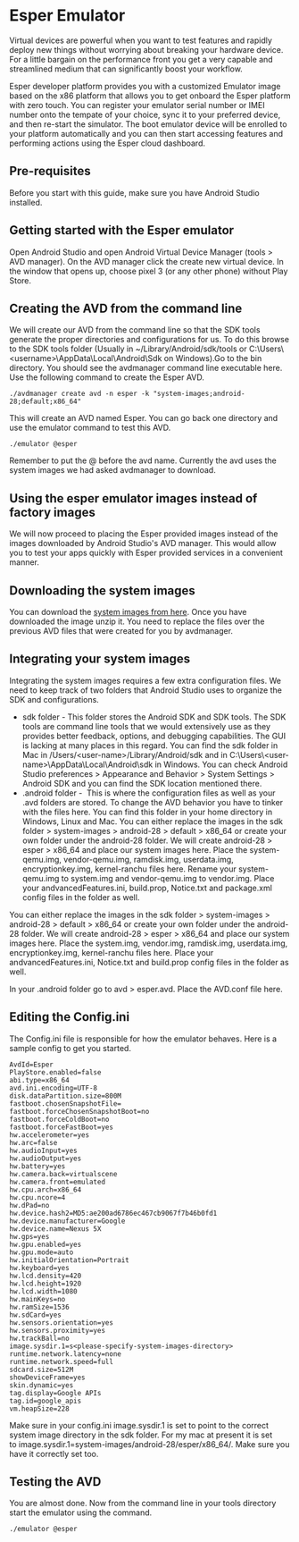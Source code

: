 # Esper Emulator


Virtual devices are powerful when you want to test features and rapidly deploy new things without worrying about breaking your hardware device. For a little bargain on the performance front you get a very capable and streamlined medium that can significantly boost your workflow.

Esper developer platform provides you with a customized Emulator image based on the x86 platform that allows you to get onboard the Esper platform with zero touch. You can register your emulator serial number or IMEI number onto the tempate of your choice, sync it to your preferred device, and then re-start the simulator. The boot emulator device will be enrolled to your platform automatically and you can then start accessing features and performing actions using the Esper cloud dashboard.

## Pre-requisites

Before you start with this guide, make sure you have Android Studio installed.

## Getting started with the Esper emulator

Open Android Studio and open Android Virtual Device Manager (tools > AVD manager). On the AVD manager click the create new virtual device. In the window that opens up, choose pixel 3 (or any other phone) without Play Store.

## Creating the AVD from the command line

We will create our AVD from the command line so that the SDK tools generate the proper directories and configurations for us. To do this browse to the SDK tools folder (Usually in ~/Library/Android/sdk/tools or C:\Users\\<username\>\AppData\Local\Android\Sdk on Windows).Go to the bin directory. You should see the avdmanager command line executable here. Use the following command to create the Esper AVD.

```./avdmanager create avd -n esper -k "system-images;android-28;default;x86_64"```

This will create an AVD named Esper. You can go back one directory and use the emulator command to test this AVD.

```./emulator @esper```

Remember to put the @  before the avd name. Currently the avd uses the system images we had asked avdmanager to download.

## Using the esper emulator images instead of factory images

We will now proceed to placing the Esper provided images instead of the images downloaded by Android Studio's AVD manager. This would allow you to test your apps quickly with Esper provided services in a convenient manner.

## Downloading the system images

You can download the [system images from here](https://shoonya-os-builds.s3-us-west-2.amazonaws.com/builds/EsperAVD/42/EsperAVD-42.tar.gz). Once you have downloaded the image unzip it. You need to replace the files over the previous AVD files that were created for you by avdmanager.

## Integrating your system images

Integrating the system images requires a few extra configuration files. We need to keep track of two folders that Android Studio uses to organize the SDK and configurations.

- sdk folder - This folder stores the Android SDK and SDK tools. The SDK tools are command line tools that we would extensively use as they provides better feedback, options, and debugging capabilities. The GUI is lacking at many places in this regard. You can find the sdk folder in Mac in /Users/\<user-name\>/Library/Android/sdk and in C:\Users\\<user-name\>\AppData\Local\Android\sdk in Windows. You can check Android Studio preferences > Appearance and Behavior > System Settings > Android SDK and you can find the SDK location mentioned there.
- .android folder -  This is where the configuration files as well as your .avd folders are stored. To change the AVD behavior you have to tinker with the files here. You can find this folder in your home directory in Windows, Linux and Mac.
You can either replace the images in the sdk folder > system-images > android-28 > default > x86_64 or create your own folder under the android-28 folder. We will create android-28 > esper > x86_64 and place our system images here. Place the system-qemu.img, vendor-qemu.img, ramdisk.img, userdata.img, encryptionkey.img, kernel-ranchu files here. Rename your system-qemu.img to system.img and vendor-qemu.img to vendor.img. Place your andvancedFeatures.ini, build.prop, Notice.txt and package.xml config files in the folder as well.

You can either replace the images in the sdk folder > system-images > android-28 > default > x86_64 or create your own folder under the android-28 folder. We will create android-28 > esper > x86_64 and place our system images here. Place the system.img, vendor.img, ramdisk.img, userdata.img, encryptionkey.img, kernel-ranchu files here. Place your andvancedFeatures.ini, Notice.txt and build.prop config files in the folder as well.

In your .android folder go to avd > esper.avd. Place the AVD.conf file here.

## Editing the Config.ini

The Config.ini file is responsible for how the emulator behaves. Here is a sample config to get you started.

```text
AvdId=Esper
PlayStore.enabled=false
abi.type=x86_64
avd.ini.encoding=UTF-8
disk.dataPartition.size=800M
fastboot.chosenSnapshotFile=
fastboot.forceChosenSnapshotBoot=no
fastboot.forceColdBoot=no
fastboot.forceFastBoot=yes
hw.accelerometer=yes
hw.arc=false
hw.audioInput=yes
hw.audioOutput=yes
hw.battery=yes
hw.camera.back=virtualscene
hw.camera.front=emulated
hw.cpu.arch=x86_64
hw.cpu.ncore=4
hw.dPad=no
hw.device.hash2=MD5:ae200ad6786ec467cb9067f7b46b0fd1
hw.device.manufacturer=Google
hw.device.name=Nexus 5X
hw.gps=yes
hw.gpu.enabled=yes
hw.gpu.mode=auto
hw.initialOrientation=Portrait
hw.keyboard=yes
hw.lcd.density=420
hw.lcd.height=1920
hw.lcd.width=1080
hw.mainKeys=no
hw.ramSize=1536
hw.sdCard=yes
hw.sensors.orientation=yes
hw.sensors.proximity=yes
hw.trackBall=no
image.sysdir.1=s<please-specify-system-images-directory>
runtime.network.latency=none
runtime.network.speed=full
sdcard.size=512M
showDeviceFrame=yes
skin.dynamic=yes
tag.display=Google APIs
tag.id=google_apis
vm.heapSize=228
```

Make sure in your config.ini image.sysdir.1 is set to point to the correct system image directory in the sdk folder. For my mac at present it is set to image.sysdir.1=system-images/android-28/esper/x86_64/. Make sure you have it correctly set too.

## Testing the AVD

You are almost done. Now from the command line in your tools directory start the emulator using the command.

```./emulator @esper```

